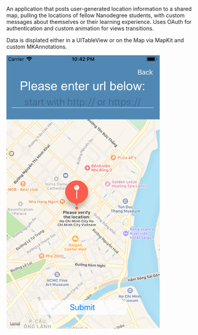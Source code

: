An application that posts user-generated location information to a shared map, pulling the locations of fellow Nanodegree students, with custom messages about themselves or their learning experience. Uses OAuth for authentication and custom animation for views transitions.

Data is displated either in a UITableView or on the Map via MapKit and custom MKAnnotations.

<img width="400" alt="application interface" src="on-the-map-interface.png" />